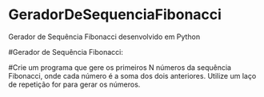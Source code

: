 # GeradorDeSequenciaFibonacci
Gerador de Sequência Fibonacci desenvolvido em Python

#Gerador de Sequência Fibonacci:

#Crie um programa que gere os primeiros N números da sequência Fibonacci, onde cada número é a soma dos dois anteriores. Utilize um laço de repetição for para gerar os números.
